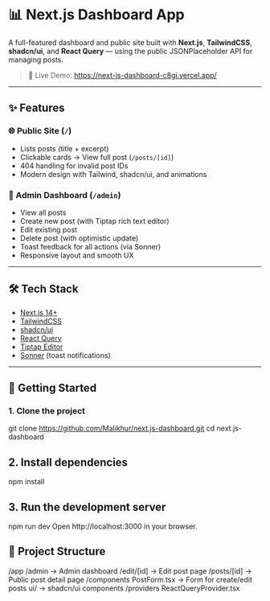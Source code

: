 # 📊 Next.js Dashboard App

A full-featured dashboard and public site built with **Next.js**, **TailwindCSS**, **shadcn/ui**, and **React Query** — using the public JSONPlaceholder API for managing posts.

> 🔗 Live Demo: https://next-js-dashboard-c8gi.vercel.app/

---

## ✨ Features

### 🌐 Public Site (`/`)
- Lists posts (title + excerpt)
- Clickable cards → View full post (`/posts/[id]`)
- 404 handling for invalid post IDs
- Modern design with Tailwind, shadcn/ui, and animations

### 🔧 Admin Dashboard (`/admin`)
- View all posts
- Create new post (with Tiptap rich text editor)
- Edit existing post
- Delete post (with optimistic update)
- Toast feedback for all actions (via Sonner)
- Responsive layout and smooth UX

---

## 🛠 Tech Stack

- [Next.js 14+](https://nextjs.org)
- [TailwindCSS](https://tailwindcss.com)
- [shadcn/ui](https://ui.shadcn.dev)
- [React Query](https://tanstack.com/query/latest)
- [Tiptap Editor](https://tiptap.dev)
- [Sonner](https://sonner.emilkowal.dev) (toast notifications)

---

## 🚀 Getting Started

### 1. Clone the project
git clone https://github.com/Malikhur/next.js-dashboard.git
cd next.js-dashboard

## 2. Install dependencies
npm install

## 3. Run the development server
npm run dev
Open http://localhost:3000 in your browser.

## 📂 Project Structure

/app
  /admin            → Admin dashboard
    /edit/[id]      → Edit post page
  /posts/[id]       → Public post detail page
/components
  PostForm.tsx      → Form for create/edit posts
  ui/               → shadcn/ui components
/providers
  ReactQueryProvider.tsx
